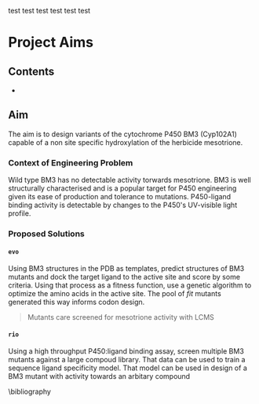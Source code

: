 test test test test test test

# Project Aims

## Contents
- [](#)

## Aim
The aim is to design variants of the cytochrome P450 BM3 (Cyp102A1) capable of a non site specific hydroxylation of the herbicide mesotrione.
### Context of Engineering Problem
Wild type BM3 has no detectable activity torwards mesotrione. 
BM3 is well structurally characterised and is a popular target for P450 engineering given its ease of production and tolerance to mutations. 
P450-ligand binding activity is detectable by changes to the P450's UV-visible light profile.
### Proposed Solutions
#### `evo`
Using BM3 structures in the PDB as templates, predict structures of BM3 mutants and dock the target ligand to the active site and score by some criteria. 
Using that process as a fitness function, use a genetic algorithm to optimize the amino acids in the active site. 
The pool of *fit* mutants generated this way informs codon design.
> Mutants care screened for mesotrione activity with LCMS
#### `rio` 
Using a high throughput P450:ligand binding assay, screen multiple BM3 mutants against a large compoud library.
That data can be used to train a sequence ligand specificity model.
That model can be used in design of a BM3 mutant with activity towards an arbitary compound

\bibliography

